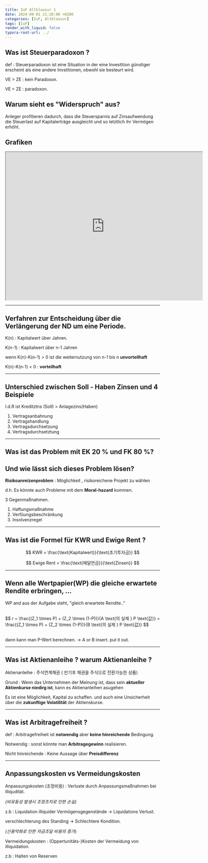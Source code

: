 ```yaml
---
title: IuF Altklausur 1 
date: 2024-09-01 21:28:00 +0200
categories: [IuF, Altklausur]
tags: [IuF]
render_with_liquid: false
typora-root-url: ../
---
```


## Was ist Steuerparadoxon ? 

def :  Steuerparadoxon ist eine Situation in der eine Investition günstiger erscheint als eine andere Invstitionen, obwohl sie besteurt wird.

 VE > ZE : kein Paradoxon.  

 VE < ZE : paradoxon.

## Warum sieht es "Widerspruch" aus?

Anleger profitieren dadurch, dass die Steuersparnis auf Zinsaufwendung die Steuerlast auf Kapitalerträge ausgleicht und so letztlich ihr Vermögen erhöht.

## Grafiken

<iframe src="https://drive.google.com/file/d/1OYU74CeKti5tEtRCRIUVGpfU5WRiQi7g/preview" width="640" height="480" allow="autoplay"></iframe>

---

## Verfahren zur Entscheidung über die Verlängerung der ND um eine Periode.

K(n) : Kapitalwert über Jahren.

K(n-1) : Kapitalwert über n-1 Jahren

wenn K(n)-K(n-1) > 0 ist die weiternutzung von n-1 bis n **unvorteilhaft**

K(n)-K(n-1) < 0 : **vorteilhaft**



---

## Unterschied zwischen Soll - Haben Zinsen und 4 Beispiele

I.d.R ist Kreditztns (Soll) > Anlagezins(Haben)

1. Vertragsanbahnung
2. Vertragshandlung
3. Vertragsdurchsetzung
4. Vertragsdurchsetztung

---

## Was ist das Problem mit EK 20 % und FK 80 %? 

## Und wie lässt sich dieses Problem lösen?

**Risikoanreizenproblem** : Möglichkeit , risikoreichene Projekt zu wählen 

d.h. Es könnte auch Probleme mit dem **Moral-hazard** kommen.

3 Gegenmaßnahmen.

1. Haftungsmaßnahme
2. Verfüungsbeschränkung
3. Insolvenzregel

---

## Was ist die Formel für KWR und Ewige Rent ?

$$
KWR = \frac{\text{Kapitalwert}}{\text{초기투자금}}
$$

$$
Ewige Rent = \frac{\text{매달연금}}{\text{Zinsen}}
$$

---



## Wenn alle Wertpapier(WP) die gleiche erwartete Rendite erbringen, ...



WP and aus der Aufgabe steht, "gleich erwartete Rendite.."

<br>
$$
r = \frac{(Z_1 \times P) + (Z_2 \times (1-P))}{A \text{의 실제 } P \text{값}} = \frac{(Z_1 \times P) + (Z_2 \times (1-P))}{B \text{의 실제 } P \text{값}} 
$$
<br><br>

dann kann man P-Wert berechnen.  -> A or B insert. put it out.

---

## Was ist Aktienanleihe ? warum Aktienanleihe ? 

Aktienanleihe : 주식연계채권 ( 만기후 채권을 주식으로 전환가능한 상품)

Grund : Wenn das Unternehmen der Meinung ist, dass sein **aktueller Aktienkurse niedirg ist**, kann es Aktienanleihen asugehen

Es ist eine Möglichkeit, Kapital zu schaffen. und auch eine Unsicherheit über die **zukunftige Volatilität** der Aktienskurse.

---

## Was ist Arbitragefreiheit ?

def : Arbitragefreiheit ist **notwendig** aber **keine hinreichende** Bedingung.

Notwendig : sonst könnte man **Arbitragegewinn** realisieren.

Nicht hinreichende : Keine Aussage über **Preisdifferenz**



---

## Anpassungskosten vs Vermeidungskosten

Anpassungskosten (조정비용) : Verluste durch Anpassungsmaßnahmen bei illiqudität.

*(비유동성 발생시 조정조치로 인한 손실)*

z.b : Liquidation illiquider Vermögensgegenstände -> Liquidations Verlust.

verschlechterung des Standing -> Schlechtere Kondition.

*(신용악화로 인한 자금조달 비용의 증가*)



Vermeidungskosten : (Oppertunitäts-)Kosten der Vermeidung von illiquidation.

z.b : Halten von Reserven

